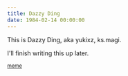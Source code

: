 ```yaml
---
title: Dazzy Ding
date: 1984-02-14 00:00:00
---
```


This is Dazzy Ding, aka yukixz, ks.magi.

I'll finish writing this up later.

<sub>[meme](https://www.scp-wiki.net/scp-j)</sub>
